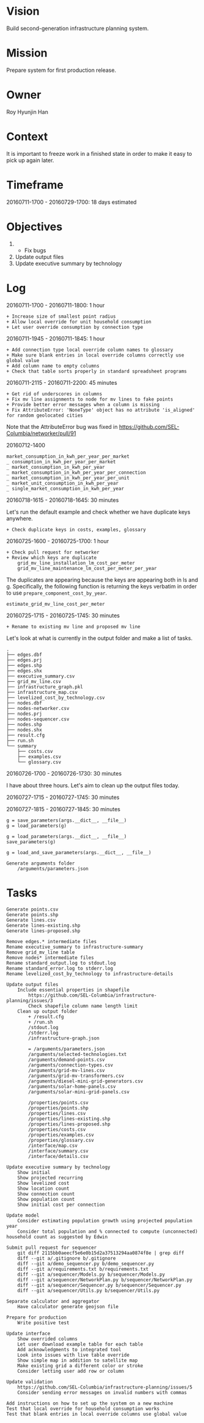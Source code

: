 # Vision
Build second-generation infrastructure planning system.

# Mission
Prepare system for first production release.

# Owner
Roy Hyunjin Han

# Context
It is important to freeze work in a finished state in order to make it easy to pick up again later.

# Timeframe
20160711-1700 - 20160729-1700: 18 days estimated

# Objectives
1. + Fix bugs
2. Update output files
3. Update executive summary by technology

# Log
20160711-1700 - 20160711-1800: 1 hour

    + Increase size of smallest point radius
    + Allow local override for unit household consumption
    + Let user override consumption by connection type

20160711-1945 - 20160711-1845: 1 hour

    + Add connection type local override column names to glossary
    + Make sure blank entries in local override columns correctly use global value
    + Add column name to empty columns
    + Check that table sorts properly in standard spreadsheet programs

20160711-2115 - 20160711-2200: 45 minutes

    + Get rid of underscores in columns
    + Fix mv line assignments to node for mv lines to fake points
    + Provide better error messages when a column is missing
    + Fix AttributeError: 'NoneType' object has no attribute 'is_aligned' for random geolocated cities

Note that the AttributeError bug was fixed in https://github.com/SEL-Columbia/networker/pull/91

20160712-1400

    market_consumption_in_kwh_per_year_per_market
    _ consumption_in_kwh_per_year_per_market
    _ market_consumption_in_kwh_per_year
    _ market_consumption_in_kwh_per_year_per_connection
    _ market_consumption_in_kwh_per_year_per_unit
    _ market_unit_consumption_in_kwh_per_year
    _ single_market_consumption_in_kwh_per_year

20160718-1615 - 20160718-1645: 30 minutes

Let's run the default example and check whether we have duplicate keys anywhere.

    + Check duplicate keys in costs, examples, glossary

20160725-1600 - 20160725-1700: 1 hour

    + Check pull request for networker
    + Review which keys are duplicate
        grid_mv_line_installation_lm_cost_per_meter
        grid_mv_line_maintenance_lm_cost_per_meter_per_year

The duplicates are appearing because the keys are appearing both in ls and g. Specifically, the following function is returning the keys verbatim in order to use ``prepare_component_cost_by_year``.

    estimate_grid_mv_line_cost_per_meter

20160725-1715 - 20160725-1745: 30 minutes

    + Rename to existing mv line and proposed mv line

Let's look at what is currently in the output folder and make a list of tasks.

	.
	├── edges.dbf
	├── edges.prj
	├── edges.shp
	├── edges.shx
	├── executive_summary.csv
	├── grid_mv_line.csv
	├── infrastructure_graph.pkl
	├── infrastructure_map.csv
	├── levelized_cost_by_technology.csv
	├── nodes.dbf
	├── nodes-networker.csv
	├── nodes.prj
	├── nodes-sequencer.csv
	├── nodes.shp
	├── nodes.shx
	├── result.cfg
	├── run.sh
	└── summary
		├── costs.csv
		├── examples.csv
		└── glossary.csv

20160726-1700 - 20160726-1730: 30 minutes

I have about three hours. Let's aim to clean up the output files today.

20160727-1715 - 20160727-1745: 30 minutes

20160727-1815 - 20160727-1845: 30 minutes

    g = save_parameters(args.__dict__, __file__)
    g = load_parameters(g)

    g = load_parameters(args.__dict__, __file__)
    save_parameters(g)

    g = load_and_save_parameters(args.__dict__, __file__)

	Generate arguments folder
        /arguments/parameters.json

# Tasks

	Generate points.csv
	Generate points.shp
	Generate lines.csv
	Generate lines-existing.shp
	Generate lines-proposed.shp

	Remove edges.* intermediate files
	Rename executive_summary to infrastructure-summary
	Remove grid_mv_line table
	Remove nodes* intermediate files
	Rename standard_output.log to stdout.log
	Rename standard_error.log to stderr.log
	Rename levelized_cost_by_technology to infrastructure-details

    Update output files
        Include essential properties in shapefile
            https://github.com/SEL-Columbia/infrastructure-planning/issues/3
            Check shapefile column name length limit
        Clean up output folder
            + /result.cfg
            + /run.sh
            /stdout.log
            /stderr.log
            /infrastructure-graph.json

            = /arguments/parameters.json
            /arguments/selected-technologies.txt
            /arguments/demand-points.csv
            /arguments/connection-types.csv
            /arguments/grid-mv-lines.csv
            /arguments/grid-mv-transformers.csv
            /arguments/diesel-mini-grid-generators.csv
            /arguments/solar-home-panels.csv
            /arguments/solar-mini-grid-panels.csv

            /properties/points.csv
            /properties/points.shp
            /properties/lines.csv
            /properties/lines-existing.shp
            /properties/lines-proposed.shp
            /properties/costs.csv
            /properties/examples.csv
            /properties/glossary.csv
            /interface/map.csv
            /interface/summary.csv
            /interface/details.csv

    Update executive summary by technology
        Show initial
        Show projected recurring
        Show levelized cost
        Show location count
        Show connection count
        Show population count
        Show initial cost per connection

    Update model
        Consider estimating population growth using projected population year
		Consider total population and % connected to compute (unconnected) household count as suggested by Edwin

    Submit pull request for sequencer
        git diff 2115bb0aeecf5e6e0b15d2a37513294aa0874f8e | grep diff
        diff --git a/.gitignore b/.gitignore
        diff --git a/demo_sequencer.py b/demo_sequencer.py
        diff --git a/requirements.txt b/requirements.txt
        diff --git a/sequencer/Models.py b/sequencer/Models.py
        diff --git a/sequencer/NetworkPlan.py b/sequencer/NetworkPlan.py
        diff --git a/sequencer/Sequencer.py b/sequencer/Sequencer.py
        diff --git a/sequencer/Utils.py b/sequencer/Utils.py

    Separate calculator and aggregator
        Have calculator generate geojson file

    Prepare for production
        Write positive test

    Update interface
        Show overrided columns
        Let user download example table for each table
        Add acknowledgments to integrated tool
        Look into issues with live table override
        Show simple map in addition to satellite map
        Make existing grid a different color or stroke
        Consider letting user add row or column

    Update validation
        https://github.com/SEL-Columbia/infrastructure-planning/issues/5
        Consider sending error messages on invalid numbers with commas

    Add instructions on how to set up the system on a new machine
    Test that local override for household consumption works
    Test that blank entries in local override columns use global value
